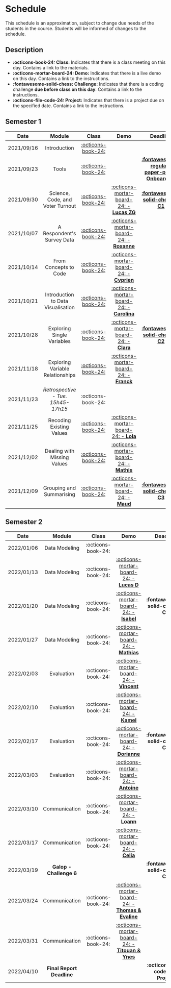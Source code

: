 # Schedule

This schedule is an approximation, subject to change due needs of the students in the course. Students will be informed of changes to the schedule.

## Description
- **:octicons-book-24: Class:** Indicates that there is a class meeting on this day. Contains a link to the materials.
- **:octicons-mortar-board-24: Demo:** Indicates that there is a live demo on this day. Contains a link to the instructions.
- **:fontawesome-solid-chess: Challenge:** Indicates that there is a coding challenge **due before class on this day**. Contains a link to the instructions.
- **:octicons-file-code-24: Project:** Indicates that there is a project due on the specified date. Contains a link to the instructions.

## Semester 1
<!-- TODO: REPLACE | 2021/10/21 | Introduction to data exploration   | [:octicons-book-24:](modules/programming-4.md)   | [:octicons-mortar-board-24: - **Carolina**](activities/participation.md)       | [**:fontawesome-solid-chess: - C2**](https://colab.research.google.com/github/mickaeltemporao/itds/blob/main/materials/assignment-2.ipynb) | -->

| Date       | Module                                  | Class                                                       | Demo                                                                                 | Deadline                                                                                                                                   |
| :-:        | :-:                                     | :-:                                                         | :-:                                                                                  | :-:                                                                                                                                        |
| 2021/09/16 | Introduction                            | [:octicons-book-24:](modules/introduction.md)  |                                                                                      |                                                                                                                                            |
| 2021/09/23 | Tools                                   | [:octicons-book-24:](modules/tools.md)         |                                                                                      | [**:fontawesome-regular-paper-plane: Onboarding**](resources/onboarding.md)                                                                |
| 2021/09/30 | Science, Code, and Voter Turnout        | [:octicons-book-24:](modules/programming-1.md) | [:octicons-mortar-board-24: - **Lucas ZG**](activities/participation.md) | [**:fontawesome-solid-chess: - C1**](https://colab.research.google.com/github/mickaeltemporao/itds/blob/main/materials/assignment-1.ipynb) |
| 2021/10/07 | A Respondent's Survey Data              | [:octicons-book-24:](modules/programming-2.md) | [:octicons-mortar-board-24: - **Roxanne**](activities/participation.md)  |                                                                                                                                            |
| 2021/10/14 | From Concepts to Code                   | [:octicons-book-24:](modules/programming-3.md) | [:octicons-mortar-board-24: - **Cyprien**](activities/participation.md)  |                                                                                                                                            |
| 2021/10/21 | Introduction to Data Visualisation      | [:octicons-book-24:](modules/programming-4.md) | [:octicons-mortar-board-24: - **Carolina**](activities/participation.md) |                                                                                                                                            |
| 2021/10/28 | Exploring Single Variables              | [:octicons-book-24:](modules/exploration-1.md) | [:octicons-mortar-board-24: - **Clara**](activities/participation.md)    | [**:fontawesome-solid-chess: - C2**](https://colab.research.google.com/github/mickaeltemporao/itds/blob/main/materials/assignment-2.ipynb) |
| 2021/11/18 | Exploring Variable Relationships        | [:octicons-book-24:](modules/exploration-2.md) | [:octicons-mortar-board-24: - **Franck**](activities/participation.md)   |                                                                                                                                            |
| 2021/11/23 | *Retrospective - Tue. 15h45-17h15*      | :octicons-book-24:                             |                                                                                      |                                                                                                                                            |
| 2021/11/25 | Recoding Existing Values                | [:octicons-book-24:](modules/management-1.md)  | [:octicons-mortar-board-24: - **Lola**](activities/participation.md)     |                                                                                                                                            |
| 2021/12/02 | Dealing with Missing Values             | [:octicons-book-24:](modules/management-2.md)  | [:octicons-mortar-board-24: - **Mathis**](activities/participation.md)   |                                                                                                                                            |
| 2021/12/09 | Grouping and Summarising                | [:octicons-book-24:](modules/management-3.md)  | [:octicons-mortar-board-24: - **Maud**](activities/participation.md)     | [**:fontawesome-solid-chess: - C3**](https://colab.research.google.com/github/mickaeltemporao/itds/blob/main/materials/assignment-3.ipynb) |

## Semester 2
| Date       | Module                    | Class                           | Demo                                                                                           | Deadline                                    |
| :-:        | :-:                       | :-:                             | :-:                                                                                            | :-:                                         |
| 2022/01/06 | Data Modeling             | :octicons-book-24: |                                                                                                |                                             |
| 2022/01/13 | Data Modeling             | :octicons-book-24: |  [:octicons-mortar-board-24: - **Lucas D**](activities/participation.md)           |                                             |
| 2022/01/20 | Data Modeling             | :octicons-book-24: |  [:octicons-mortar-board-24: - **Isabel**](activities/participation.md)            | **:fontawesome-solid-chess: - C4**          |
| 2022/01/27 | Data Modeling             | :octicons-book-24: |  [:octicons-mortar-board-24: - **Mathias**](activities/participation.md)           |                                             |
| 2022/02/03 | Evaluation                | :octicons-book-24: |  [:octicons-mortar-board-24: - **Vincent**](activities/participation.md)           |                                             |
| 2022/02/10 | Evaluation                | :octicons-book-24: |  [:octicons-mortar-board-24: - **Kamel**](activities/participation.md)             |                                             |
| 2022/02/17 | Evaluation                | :octicons-book-24: |  [:octicons-mortar-board-24: - **Dorianne**](activities/participation.md)          | **:fontawesome-solid-chess: - C5**          |
| 2022/03/03 | Evaluation                | :octicons-book-24: |  [:octicons-mortar-board-24: - **Antoine**](activities/participation.md)           |                                             |
| 2022/03/10 | Communication             | :octicons-book-24: |  [:octicons-mortar-board-24: - **Loann**](activities/participation.md)             |                                             |
| 2022/03/17 | Communication             | :octicons-book-24: |  [:octicons-mortar-board-24: - **Celia**](activities/participation.md)                                                                                                 |                                             |
| 2022/03/19 | **Galop - Challenge 6**   |                                 |                                                                                                | **:fontawesome-solid-chess: - C6**          |
| 2022/03/24 | Communication             | :octicons-book-24: | [:octicons-mortar-board-24: - **Thomas & Evaline**](activities/participation.md) |                                             |
| 2022/03/31 | Communication             | :octicons-book-24: | [:octicons-mortar-board-24: - **Titouan & Ynes**](activities/participation.md)     |                                             |
| 2022/04/10 | **Final Report Deadline** |                                 |                                                                                                | **:octicons-file-code-24: Project** |

